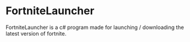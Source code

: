 # FortniteLauncher
FortniteLauncher is a c# program made for launching / downloading the latest version of fortnite.
